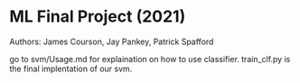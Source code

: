 # ML Final Project (2021)

Authors: James Courson, Jay Pankey, Patrick Spafford

go to svm/Usage.md for explaination on how to use classifier.
train_clf.py is the final implentation of our svm. 
